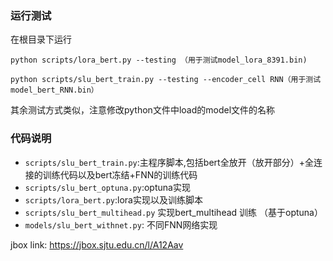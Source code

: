 ### 运行测试

在根目录下运行

`python scripts/lora_bert.py --testing （用于测试model_lora_8391.bin)`

`python scripts/slu_bert_train.py --testing --encoder_cell RNN（用于测试model_bert_RNN.bin）`

其余测试方式类似，注意修改python文件中load的model文件的名称

### 代码说明

+ `scripts/slu_bert_train.py`:主程序脚本,包括bert全放开（放开部分）+全连接的训练代码以及bert冻结+FNN的训练代码
+ `scripts/slu_bert_optuna.py`:optuna实现
+ `scripts/lora_bert.py`:lora实现以及训练脚本
+  `scripts/slu_bert_multihead.py` 实现bert_multihead 训练 （基于optuna）
+ `models/slu_bert_withnet.py`: 不同FNN网络实现

jbox link: https://jbox.sjtu.edu.cn/l/A12Aav
